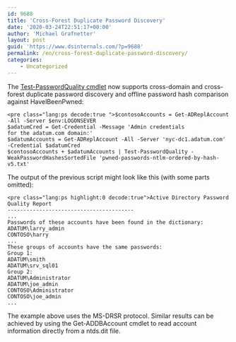 ```yaml
---
id: 9688
title: 'Cross-Forest Duplicate Password Discovery'
date: '2020-03-24T22:51:17+00:00'
author: 'Michael Grafnetter'
layout: post
guid: 'https://www.dsinternals.com/?p=9688'
permalink: /en/cross-forest-duplicate-password-discovery/
categories:
    - Uncategorized
---
```


The [Test-PasswordQuality cmdlet](https://github.com/MichaelGrafnetter/DSInternals/blob/master/Documentation/PowerShell/Test-PasswordQuality.md#test-passwordquality) now supports cross-domain and cross-forest duplicate password discovery and offline password hash comparison against HaveIBeenPwned:

```
<pre class="lang:ps decode:true ">$contosoAccounts = Get-ADReplAccount -All -Server $env:LOGONSEVER
$adatumCred = Get-Credential -Message 'Admin credentials for the adatum.com domain:'
$adatumAccounts = Get-ADReplAccount -All -Server 'nyc-dc1.adatum.com' -Credential $adatumCred
$contosoAccounts + $adatumAccounts | Test-PasswordQuality -WeakPasswordHashesSortedFile 'pwned-passwords-ntlm-ordered-by-hash-v5.txt'
```

The output of the previous script might look like this (with some parts omitted):

```
<pre class="lang:ps highlight:0 decode:true">Active Directory Password Quality Report
----------------------------------------
...
Passwords of these accounts have been found in the dictionary:
ADATUM\larry_admin
CONTOSO\harry
...
These groups of accounts have the same passwords:
Group 1:
ADATUM\smith
ADATUM\srv_sql01
Group 2:
ADATUM\Administrator
ADATUM\joe_admin
CONTOSO\Administrator
CONTOSO\joe_admin
...
```

The example above uses the MS-DRSR protocol. Similar results can be achieved by using the Get-ADDBAccount cmdlet to read account information directly from a ntds.dit file.